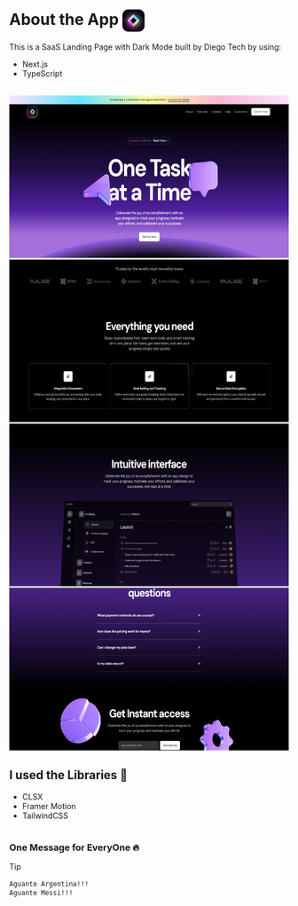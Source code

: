 # About the App <img src="./src/assets/images/logosaas.png" width="40px" height="40px" align="center" alt="SaaS Landing Page Logo | Diego Tech">

This is a SaaS Landing Page with Dark Mode built by Diego Tech by using:

- Next.js
- TypeScript

<br />

<img src="./public/readme1.png" width="600px" height="293px" alt="SaaS Landing Page with Dark Mode | Diego Tech | README Image 1" />
<img src="./public/readme2.png" width="600px" height="293px" alt="SaaS Landing Page with Dark Mode | Diego Tech | README Image 2" />
<img src="./public/readme3.png" width="600px" height="293px" alt="SaaS Landing Page with Dark Mode | Diego Tech | README Image 3" />
<img src="./public/readme4.png" width="600px" height="293px" alt="SaaS Landing Page with Dark Mode | Diego Tech | README Image 4" />

<br />

## I used the Libraries 🚀

- CLSX
- Framer Motion
- TailwindCSS

#

### One Message for EveryOne 🔥

> [!TIP]
> ```shell
> Aguante Argentina!!!
> Aguante Messi!!!
> ```